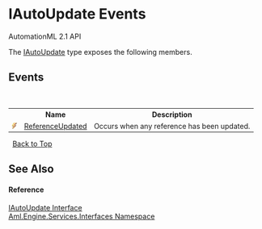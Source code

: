 # IAutoUpdate Events
AutomationML 2.1 API 

The <a href="T_Aml_Engine_Services_Interfaces_IAutoUpdate">IAutoUpdate</a> type exposes the following members.


## Events
&nbsp;<table><tr><th></th><th>Name</th><th>Description</th></tr><tr><td>![Public event](media/pubevent.gif "Public event")</td><td><a href="E_Aml_Engine_Services_Interfaces_IAutoUpdate_ReferenceUpdated">ReferenceUpdated</a></td><td>
Occurs when any reference has been updated.</td></tr></table>&nbsp;
<a href="#iautoupdate-events">Back to Top</a>

## See Also


#### Reference
<a href="T_Aml_Engine_Services_Interfaces_IAutoUpdate">IAutoUpdate Interface</a><br /><a href="N_Aml_Engine_Services_Interfaces">Aml.Engine.Services.Interfaces Namespace</a><br />